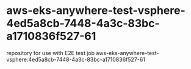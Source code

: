 # aws-eks-anywhere-test-vsphere-4ed5a8cb-7448-4a3c-83bc-a1710836f527-61
repository for use with E2E test job aws-eks-anywhere-test-vsphere:4ed5a8cb-7448-4a3c-83bc-a1710836f527-61
